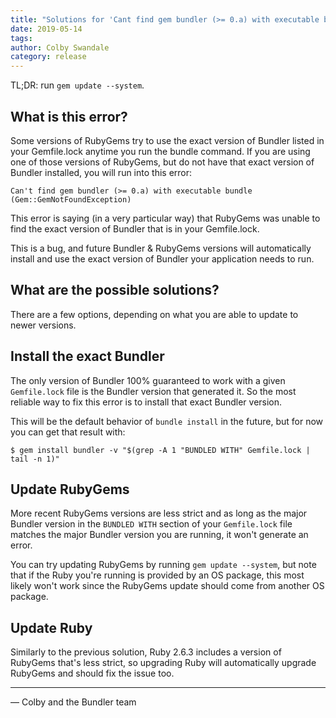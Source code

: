 ```yaml
---
title: "Solutions for 'Cant find gem bundler (>= 0.a) with executable bundle'"
date: 2019-05-14
tags:
author: Colby Swandale
category: release
---
```


TL;DR: run `gem update --system`.

## What is this error?

Some versions of RubyGems try to use the exact version of Bundler listed in your Gemfile.lock anytime you run the bundle command. If you are using one of those versions of RubyGems, but do not have that exact version of Bundler installed, you will run into this error:

```
Can't find gem bundler (>= 0.a) with executable bundle (Gem::GemNotFoundException)
```

This error is saying (in a very particular way) that RubyGems was unable to find the exact version of Bundler that is in your Gemfile.lock.

This is a bug, and future Bundler & RubyGems versions will automatically install and use the exact version of Bundler your application needs to run.

## What are the possible solutions?

There are a few options, depending on what you are able to update to newer versions.

## Install the exact Bundler

The only version of Bundler 100% guaranteed to work with a given `Gemfile.lock` file is the Bundler version that generated it. So the most reliable way to fix this error is to install that exact Bundler version.

This will be the default behavior of `bundle install` in the future, but for now you can get that result with:

```
$ gem install bundler -v "$(grep -A 1 "BUNDLED WITH" Gemfile.lock | tail -n 1)"
```

## Update RubyGems

More recent RubyGems versions are less strict and as long as the major Bundler version in the `BUNDLED WITH` section of your `Gemfile.lock` file matches the major Bundler version you are running, it won't generate an error.

You can try updating RubyGems by running `gem update --system`, but note that if the Ruby you're running is provided by an OS package, this most likely won't work since the RubyGems update should come from another OS package.

## Update Ruby

Similarly to the previous solution, Ruby 2.6.3 includes a version of RubyGems that's less strict, so upgrading Ruby will automatically upgrade RubyGems and should fix the issue too.

---

— Colby and the Bundler team
